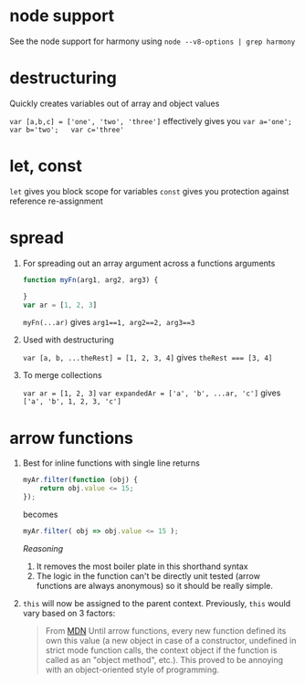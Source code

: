 
# node support
See the node support for harmony using `node --v8-options | grep harmony`

# destructuring
Quickly creates variables out of array and object values

`var [a,b,c] = ['one', 'two', 'three']` effectively gives you
`var a='one';   var b='two';   var c='three'`

# let, const
`let` gives you block scope for variables
`const` gives you protection against reference re-assignment

# spread
1. For spreading out an array argument across a functions arguments

    ```javascript
    function myFn(arg1, arg2, arg3) {
    
    }
    var ar = [1, 2, 3]
    ```
    `myFn(...ar)` gives `arg1==1, arg2==2, arg3==3`

1. Used with destructuring

    `var [a, b, ...theRest] = [1, 2, 3, 4]`
    gives `theRest === [3, 4]`

1. To merge collections

    `var ar = [1, 2, 3]`
    `var expandedAr = ['a', 'b', ...ar, 'c']` gives `['a', 'b', 1, 2, 3, 'c']`

# arrow functions
1. Best for inline functions with single line returns

    ```javascript
    myAr.filter(function (obj) {
        return obj.value <= 15;
    });
    ```
    
    becomes
    ```javascript
    myAr.filter( obj => obj.value <= 15 );
    ```
    
    
    _Reasoning_
    
    1. It removes the most boiler plate in this shorthand syntax
    1. The logic in the function can't be directly unit tested (arrow functions are always anonymous)
     so it should be really simple. 
    
2. `this` will now be assigned to the parent context. Previously, `this` would vary based on 3 factors:

    > From [MDN](https://developer.mozilla.org/en-US/docs/Web/JavaScript/Reference/Functions/Arrow_functions) 
    Until arrow functions, every new function defined its own this value (a new object in case of a constructor, undefined in strict mode function calls, the context object if the function is called as an "object method", etc.). This proved to be annoying with an object-oriented style of programming.
